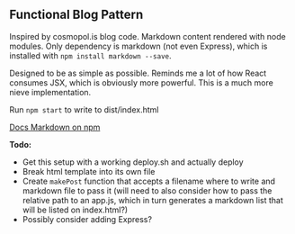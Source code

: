 ## Functional Blog Pattern

Inspired by cosmopol.is blog code. Markdown content rendered with node modules. Only dependency is markdown (not even Express), which is installed with `npm install markdown --save`.

Designed to be as simple as possible. Reminds me a lot of how React consumes JSX, which is obviously more powerful. This is a much more nieve implementation.

Run `npm start` to write to dist/index.html

[Docs Markdown on npm](https://www.npmjs.com/package/markdown)

**Todo:**
- Get this setup with a working deploy.sh and actually deploy
- Break html template into its own file
- Create `makePost` function that accepts a filename where to write and markdown file to pass it (will need to also consider how to pass the relative path to an app.js, which in turn generates a markdown list that will be listed on index.html?)
- Possibly consider adding Express?
